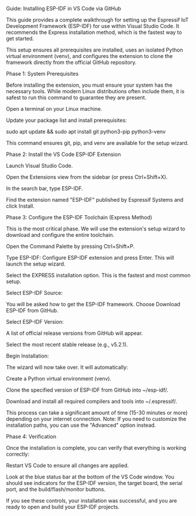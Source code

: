 Guide: Installing ESP-IDF in VS Code via GitHub

This guide provides a complete walkthrough for setting up the Espressif IoT Development Framework (ESP-IDF) for use within Visual Studio Code. It recommends the Express installation method, which is the fastest way to get started.

This setup ensures all prerequisites are installed, uses an isolated Python virtual environment (venv), and configures the extension to clone the framework directly from the official GitHub repository.

Phase 1: System Prerequisites

Before installing the extension, you must ensure your system has the necessary tools. While modern Linux distributions often include them, it is safest to run this command to guarantee they are present.

Open a terminal on your Linux machine.

Update your package list and install prerequisites:

sudo apt update && sudo apt install git python3-pip python3-venv


This command ensures git, pip, and venv are available for the setup wizard.

Phase 2: Install the VS Code ESP-IDF Extension

Launch Visual Studio Code.

Open the Extensions view from the sidebar (or press Ctrl+Shift+X).

In the search bar, type ESP-IDF.

Find the extension named "ESP-IDF" published by Espressif Systems and click Install.

Phase 3: Configure the ESP-IDF Toolchain (Express Method)

This is the most critical phase. We will use the extension's setup wizard to download and configure the entire toolchain.

Open the Command Palette by pressing Ctrl+Shift+P.

Type ESP-IDF: Configure ESP-IDF extension and press Enter. This will launch the setup wizard.

Select the EXPRESS installation option. This is the fastest and most common setup.

Select ESP-IDF Source:

You will be asked how to get the ESP-IDF framework. Choose Download ESP-IDF from GitHub.

Select ESP-IDF Version:

A list of official release versions from GitHub will appear.

Select the most recent stable release (e.g., v5.2.1).

Begin Installation:

The wizard will now take over. It will automatically:

Create a Python virtual environment (venv).

Clone the specified version of ESP-IDF from GitHub into ~/esp-idf/.

Download and install all required compilers and tools into ~/.espressif/.

This process can take a significant amount of time (15-30 minutes or more) depending on your internet connection.
Note: If you need to customize the installation paths, you can use the "Advanced" option instead.

Phase 4: Verification

Once the installation is complete, you can verify that everything is working correctly:

Restart VS Code to ensure all changes are applied.

Look at the blue status bar at the bottom of the VS Code window. You should see indicators for the ESP-IDF version, the target board, the serial port, and the build/flash/monitor buttons.

If you see these controls, your installation was successful, and you are ready to open and build your ESP-IDF projects.
